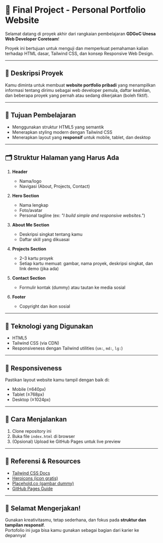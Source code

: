 # 💼 Final Project - Personal Portfolio Website

Selamat datang di proyek akhir dari rangkaian pembelajaran **GDGoC Unesa Web Developer Coreteam**!

Proyek ini bertujuan untuk menguji dan memperkuat pemahaman kalian terhadap HTML dasar, Tailwind CSS, dan konsep Responsive Web Design.

---

## 📌 Deskripsi Proyek

Kamu diminta untuk membuat **website portfolio pribadi** yang menampilkan informasi tentang dirimu sebagai web developer pemula, daftar keahlian, dan beberapa proyek yang pernah atau sedang dikerjakan (boleh fiktif).

---

## 🎯 Tujuan Pembelajaran

- Menggunakan struktur HTML5 yang semantik
- Menerapkan styling modern dengan Tailwind CSS
- Menerapkan layout yang **responsif** untuk mobile, tablet, dan desktop

---

## 🗂️ Struktur Halaman yang Harus Ada

1. **Header**
   - Nama/logo
   - Navigasi (About, Projects, Contact)

2. **Hero Section**
   - Nama lengkap
   - Foto/avatar
   - Personal tagline (ex: *"I build simple and responsive websites."*)

3. **About Me Section**
   - Deskripsi singkat tentang kamu
   - Daftar skill yang dikuasai

4. **Projects Section**
   - 2–3 kartu proyek
   - Setiap kartu memuat: gambar, nama proyek, deskripsi singkat, dan link demo (jika ada)

5. **Contact Section**
   - Formulir kontak (dummy) atau tautan ke media sosial

6. **Footer**
   - Copyright dan ikon sosial

---

## 🧰 Teknologi yang Digunakan

- HTML5
- Tailwind CSS (via CDN)
- Responsiveness dengan Tailwind utilities (`sm:`, `md:`, `lg:`)

---

## 📱 Responsiveness

Pastikan layout website kamu tampil dengan baik di:
- Mobile (≤640px)
- Tablet (≥768px)
- Desktop (≥1024px)

---

## 💾 Cara Menjalankan

1. Clone repository ini
2. Buka file `index.html` di browser
3. (Opsional) Upload ke GitHub Pages untuk live preview

---

## 🔗 Referensi & Resources

- [Tailwind CSS Docs](https://tailwindcss.com/docs)
- [Heroicons (icon gratis)](https://heroicons.com/)
- [Placehold.co (gambar dummy)](https://placehold.co/)
- [GitHub Pages Guide](https://pages.github.com/)

---

## 🎉 Selamat Mengerjakan!

Gunakan kreativitasmu, tetap sederhana, dan fokus pada **struktur dan tampilan responsif**.  
Portofolio ini juga bisa kamu gunakan sebagai bagian dari karier ke depannya!

